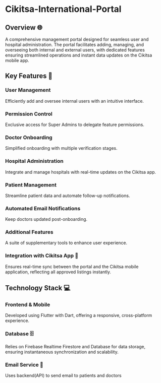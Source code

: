 # Cikitsa-International-Portal

<h2>Overview 🌐</h2>
A comprehensive management portal designed for seamless user and hospital administration. The portal facilitates adding, managing, and overseeing both internal and external users, with dedicated features ensuring streamlined operations and instant data updates on the Cikitsa mobile app.

<h2>Key Features 🌟</h2>
<h3>User Management</h3> 
Efficiently add and oversee internal users with an intuitive interface.

<h3>Permission Control</h3>
Exclusive access for Super Admins to delegate feature permissions.

<h3>Doctor Onboarding</h3>
Simplified onboarding with multiple verification stages.

<h3>Hospital Administration</h3>
Integrate and manage hospitals with real-time updates on the Cikitsa app.

<h3>Patient Management</h3>
Streamline patient data and automate follow-up notifications.

<h3>Automated Email Notifications</h3>
Keep doctors updated post-onboarding.

<h3>Additional Features</h3>
A suite of supplementary tools to enhance user experience.

<h3>Integration with Cikitsa App 📱</h3>
Ensures real-time sync between the portal and the Cikitsa mobile application, reflecting all approved listings instantly.

<h2>Technology Stack 💻</h2> 
<h3>Frontend & Mobile</h3>
Developed using Flutter with Dart, offering a responsive, cross-platform experience.

<h3>Database 🗄️</h3>
Relies on Firebase Realtime Firestore and Database for data storage, ensuring instantaneous synchronization and scalability.

<h3>Email Service 📄</h3>
Uses backend(API) to send email to patients and doctors
